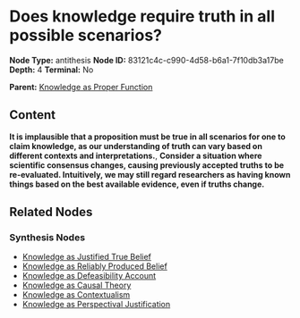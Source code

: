 # Does knowledge require truth in all possible scenarios?

**Node Type:** antithesis
**Node ID:** 83121c4c-c990-4d58-b6a1-7f10db3a17be
**Depth:** 4
**Terminal:** No

**Parent:** [Knowledge as Proper Function](knowledge-as-proper-function-synthesis-7448c425-108e-40ae-95c6-ba9dfddb6e38.md)

## Content

**It is implausible that a proposition must be true in all scenarios for one to claim knowledge, as our understanding of truth can vary based on different contexts and interpretations.**, **Consider a situation where scientific consensus changes, causing previously accepted truths to be re-evaluated. Intuitively, we may still regard researchers as having known things based on the best available evidence, even if truths change.**

## Related Nodes

### Synthesis Nodes

- [Knowledge as Justified True Belief](knowledge-as-justified-true-belief-synthesis-5e1ccefc-6265-4b82-be29-ccedd1187b7f.md)
- [Knowledge as Reliably Produced Belief](knowledge-as-reliably-produced-belief-synthesis-7076f936-401a-4527-873d-e95c5f32bc1c.md)
- [Knowledge as Defeasibility Account](knowledge-as-defeasibility-account-synthesis-3c9c519a-c739-40db-8df0-1bf9f5b20fbf.md)
- [Knowledge as Causal Theory](knowledge-as-causal-theory-synthesis-0ace5051-54d2-4db7-b810-938dc869c4d9.md)
- [Knowledge as Contextualism](knowledge-as-contextualism-synthesis-81de54a7-8c22-468b-89c0-77a6e628cc06.md)
- [Knowledge as Perspectival Justification](knowledge-as-perspectival-justification-synthesis-d287b802-2b99-4036-9a83-dbd61093ff01.md)

